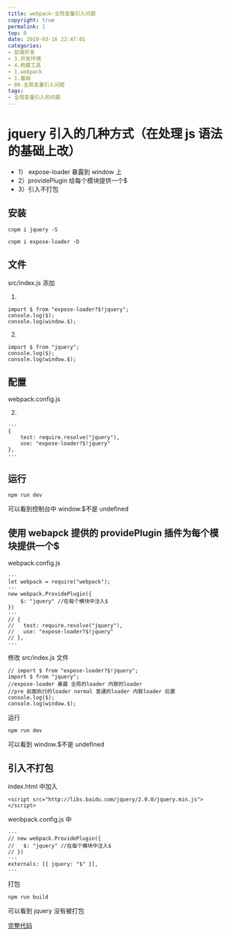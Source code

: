 ```yaml
---
title: webpack-全局变量引入问题
copyright: true
permalink: 1
top: 0
date: 2019-03-16 22:47:01
categories:
- 前端开发
- 3.开发环境
- 4.构建工具
- 1.webpack
- 1.基础
- 08.全局变量引入问题
tags:
- 全局变量引入的问题
---
```


# jquery 引入的几种方式（在处理 js 语法的基础上改）

* 1） expose-loader 暴露到 window 上
* 2）providePlugin 给每个模块提供一个$
* 3）引入不打包

## 安装

```
cnpm i jquery -S
```

```
cnpm i expose-loader -D
```

## 文件

src/index.js 添加

1)

```
import $ from "expose-loader?$!jquery";
console.log($);
console.log(window.$);
```

2)

```
import $ from "jquery";
console.log($);
console.log(window.$);
```

## 配置

webpack.config.js

2)

```
···
{
    test: require.resolve("jquery"),
    use: "expose-loader?$!jquery"
},
···
```

## 运行

```
npm run dev
```

可以看到控制台中 window.$不是 undefined

## 使用 webapck 提供的 providePlugin 插件为每个模块提供一个$

webpack.config.js

```
···
let webpack = require("webpack");
···
new webpack.ProvidePlugin({
    $: "jquery" //在每个模块中注入$
})
···
// {
//   test: require.resolve("jquery"),
//   use: "expose-loader?$!jquery"
// },
···
```

修改 src/index.js 文件

```
// import $ from "expose-loader?$!jquery";
import $ from "jquery";
//expose-loader 暴露 全局的loader 内联的loader
//pre 前面执行的loader normal 普通的loader 内联loader 后置
console.log($);
console.log(window.$);
```

运行

```
npm run dev
```

可以看到 window.$不是 undefined

## 引入不打包

index.html 中加入

```
<script src="http://libs.baidu.com/jquery/2.0.0/jquery.min.js"></script>
```

wenbpack.config.js 中

```
···
// new webpack.ProvidePlugin({
//   $: "jquery" //在每个模块中注入$
// })
···
externals: [{ jquery: "$" }],
···
```

打包

```
npm run build
```

可以看到 jquery 没有被打包

[完整代码](https://github.com/zhoubichuan/frontend-note/tree/master/3.dev/3.scaffolding/1.webpack/1.base/8.global)

